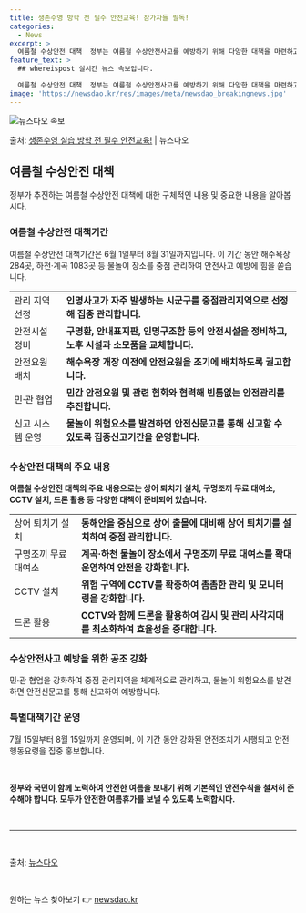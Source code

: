 ```yaml
---
title: 생존수영 방학 전 필수 안전교육! 참가자들 필독!
categories:
  - News
excerpt: >
  여름철 수상안전 대책  정부는 여름철 수상안전사고를 예방하기 위해 다양한 대책을 마련하고 있습니다. 이번 여…
feature_text: >
  ## whereispost 실시간 뉴스 속보입니다.

  여름철 수상안전 대책  정부는 여름철 수상안전사고를 예방하기 위해 다양한 대책을 마련하고 있습니다. 이번 여…
image: 'https://newsdao.kr/res/images/meta/newsdao_breakingnews.jpg'
---
```


![뉴스다오 속보](https://newsdao.kr/res/images/meta/newsdao_breakingnews.jpg)

<p>출처: <a href="https://newsdao.kr/3985" rel="dofollow">생존수영 실습 방학 전 필수 안전교육!</a> | 뉴스다오</p>

<h2 data-ke-size="size26">여름철 수상안전 대책</h2>
<p data-ke-size="size16">정부가 추진하는 여름철 수상안전 대책에 대한 구체적인 내용 및 중요한 내용을 알아봅시다.</p>

<h3>여름철 수상안전 대책기간</h3>
<p data-ke-size="size16">여름철 수상안전 대책기간은 6월 1일부터 8월 31일까지입니다. 이 기간 동안 해수욕장 284곳, 하천·계곡 1083곳 등 물놀이 장소를 중점 관리하여 안전사고 예방에 힘을 쏟습니다.</p>

<table>
  <tr>
    <td>관리 지역 선정</td>
    <td><b>인명사고가 자주 발생하는 시군구를 중점관리지역으로 선정해 집중 관리합니다.</b></td>
  </tr>
  <tr>
    <td>안전시설 정비</td>
    <td><b>구명환, 안내표지판, 인명구조함 등의 안전시설을 정비하고, 노후 시설과 소모품을 교체합니다.</b></td>
  </tr>
  <tr>
    <td>안전요원 배치</td>
    <td><b>해수욕장 개장 이전에 안전요원을 조기에 배치하도록 권고합니다.</b></td>
  </tr>
  <tr>
    <td>민·관 협업</td>
    <td><b>민간 안전요원 및 관련 협회와 협력해 빈틈없는 안전관리를 추진합니다.</b></td>
  </tr>
  <tr>
    <td>신고 시스템 운영</td>
    <td><b>물놀이 위험요소를 발견하면 안전신문고를 통해 신고할 수 있도록 집중신고기간을 운영합니다.</b></td>
  </tr>
</table>

<h3>수상안전 대책의 주요 내용</h3>
<p data-ke-size="size16"><b>여름철 수상안전 대책의 주요 내용으로는 상어 퇴치기 설치, 구명조끼 무료 대여소, CCTV 설치, 드론 활용 등 다양한 대책이 준비되어 있습니다.</b></p>

<table>
  <tr>
    <td>상어 퇴치기 설치</td>
    <td><b>동해안을 중심으로 상어 출몰에 대비해 상어 퇴치기를 설치하여 중점 관리합니다.</b></td>
  </tr>
  <tr>
    <td>구명조끼 무료 대여소</td>
    <td><b>계곡·하천 물놀이 장소에서 구명조끼 무료 대여소를 확대 운영하여 안전을 강화합니다.</b></td>
  </tr>
  <tr>
    <td>CCTV 설치</td>
    <td><b>위험 구역에 CCTV를 확충하여 촘촘한 관리 및 모니터링을 강화합니다.</b></td>
  </tr>
  <tr>
    <td>드론 활용</td>
    <td><b>CCTV와 함께 드론을 활용하여 감시 및 관리 사각지대를 최소화하여 효율성을 증대합니다.</b></td>
  </tr>
</table>

<h3>수상안전사고 예방을 위한 공조 강화</h3>
<p data-ke-size="size16">민·관 협업을 강화하여 중점 관리지역을 체계적으로 관리하고, 물놀이 위험요소를 발견하면 안전신문고를 통해 신고하여 예방합니다.</p>

<h3>특별대책기간 운영</h3>
<p data-ke-size="size16">7월 15일부터 8월 15일까지 운영되며, 이 기간 동안 강화된 안전조치가 시행되고 안전 행동요령을 집중 홍보합니다.</p>

<p data-ke-size="size16">&nbsp;</p>
<p data-ke-size="size16"><b>정부와 국민이 함께 노력하여 안전한 여름을 보내기 위해 기본적인 안전수칙을 철저히 준수해야 합니다. 모두가 안전한 여름휴가를 보낼 수 있도록 노력합시다.</b></p>
<p data-ke-size="size16">&nbsp;</p>

<hr>
<p data-ke-size="size16">&nbsp;</p>
<p data-ke-size="size16">출처: <a href="https://newsdao.kr/3985">뉴스다오</a></p>
<p data-ke-size="size16">&nbsp;</p> 

원하는 뉴스 찾아보기 👉 <a href="https://newsdao.kr" rel="dofollow">newsdao.kr</a>



